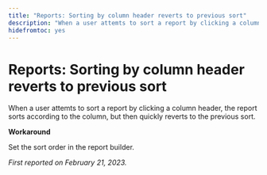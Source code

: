 ```yaml
---
title: "Reports: Sorting by column header reverts to previous sort"
description: "When a user attemts to sort a report by clicking a column header, the report sorts according to the column, but then quickly reverts to the previous sort."
hidefromtoc: yes
---
```


# Reports: Sorting by column header reverts to previous sort

When a user attemts to sort a report by clicking a column header, the report sorts according to the column, but then quickly reverts to the previous sort.

**Workaround**

Set the sort order in the report builder.

_First reported on February 21, 2023._

